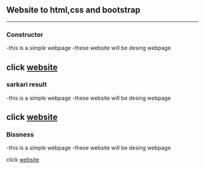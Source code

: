 ## Website to html,css and bootstrap
----

### Constructor
-this is a simple webpage
-these website will be desing webpage

click [website](https://Ramsakal143.github.io/Shopping/demo.html)
----
### sarkari result
-this is a simple webpage
-these website will be desing webpage

click [website](https://Ramsakal143.github.io/Shopping/sarkari_result.html)
----
### Bissness 
-this is a simple webpage
-these website will be desing webpage

click [website](https://Ramsakal143.github.io/Shopping/bisness/index.html)
